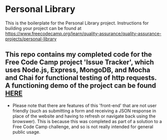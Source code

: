 # Personal Library

This is the boilerplate for the Personal Library project. Instructions for building your project can be found at https://www.freecodecamp.org/learn/quality-assurance/quality-assurance-projects/personal-library

## This repo contains my completed code for the Free Code Camp project 'Issue Tracker', which uses Node.js, Express, MongoDB, and Mocha and Chai for functional testing of http requests. A functioning demo of the project can be found [HERE](https://boilerplate-project-library--js1313.repl.co/)

- Please note that there are features of this 'front-end' that are not user friendly (such as submitting a form and receiving a JSON response in place of the website and having to refresh or navigate back using the browswer). This is because this was completed as part of a solution to a Free Code Camp challenge, and so is not really intended for general public usage.
